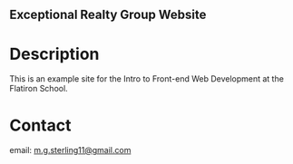 Exceptional Realty Group Website
---

# Description

This is an example site for the Intro to Front-end Web Development at the Flatiron School.

# Contact
email: m.g.sterling11@gmail.com

